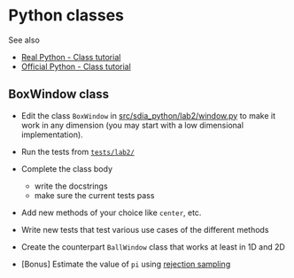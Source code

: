 
# Python classes

See also

- [Real Python - Class tutorial](https://realpython.com/python3-object-oriented-programming/)
- [Official Python - Class tutorial](https://docs.python.org/fr/3/tutorial/classes.html)

## BoxWindow class

- Edit the class `BoxWindow` in [src/sdia_python/lab2/window.py](./window.py) to make it work in any dimension (you may start with a low dimensional implementation).
- Run the tests from [`tests/lab2/`](../../tests/lab2)
- Complete the class body
  - write the docstrings
  - make sure the current tests pass
- Add new methods of your choice like `center`, etc.
- Write new tests that test various use cases of the different methods
- Create the counterpart `BallWindow` class that works at least in 1D and 2D

- [Bonus] Estimate the value of `pi` using [rejection sampling](https://en.wikipedia.org/wiki/Rejection_sampling)

